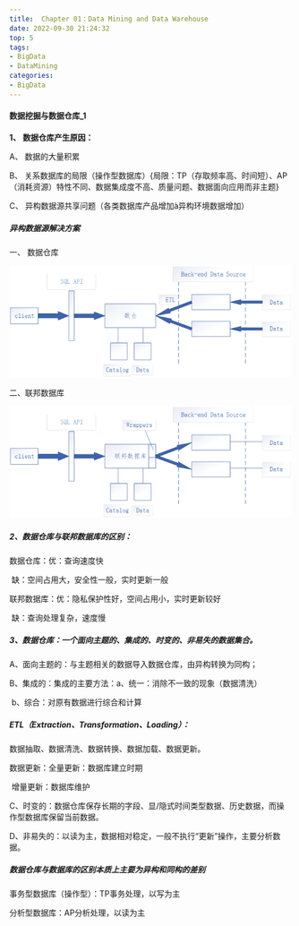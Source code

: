 ```yaml
---
title:  Chapter 01：Data Mining and Data Warehouse
date: 2022-09-30 21:24:32
top: 5
tags:
- BigData
- DataMining
categories:
- BigData
---
```


#### 数据挖掘与数据仓库_1

**1、** **数据仓库产生原因：**

A、 数据的大量积累

B、 关系数据库的局限（操作型数据库）{局限：TP（存取频率高、时间短）、AP（消耗资源）特性不同、数据集成度不高、质量问题、数据面向应用而非主题}

C、 异构数据源共享问题（各类数据库产品增加à异构环境数据增加）

##### 异构数据源解决方案

一、 数据仓库

![clip_image002](../images/DataMining/clip_image002.png)

二、联邦数据库

![clip_image002-16645445572993](../images/DataMining/clip_image002-16645445572993.png)



##### 2、**数据仓库与联邦数据库的区别：**

数据仓库：优：查询速度快   

​                   缺：空间占用大，安全性一般，实时更新一般

联邦数据库：优：隐私保护性好，空间占用小，实时更新较好

​                       缺：查询处理复杂，速度慢



##### 3、数据仓库：一个面向主题的、集成的、时变的、非易失的数据集合。

A、面向主题的：与主题相关的数据导入数据仓库，由异构转换为同构；

B、集成的：集成的主要方法：a、统一：消除不一致的现象（数据清洗）

​                                                     b、综合：对原有数据进行综合和计算



##### **ETL**（Extraction、Transformation、Loading）：

数据抽取、数据清洗、数据转换、数据加载、数据更新。



数据更新：全量更新：数据库建立时期

​                   增量更新：数据库维护

C、时变的：数据仓库保存长期的字段、显/隐式时间类型数据、历史数据，而操作型数据库保留当前数据。

D、非易失的：以读为主，数据相对稳定，一般不执行“更新”操作，主要分析数据。



##### **数据仓库与数据库的区别本质上主要为异构和同构的差别**

事务型数据库（操作型）：TP事务处理，以写为主

分析型数据库：AP分析处理，以读为主

